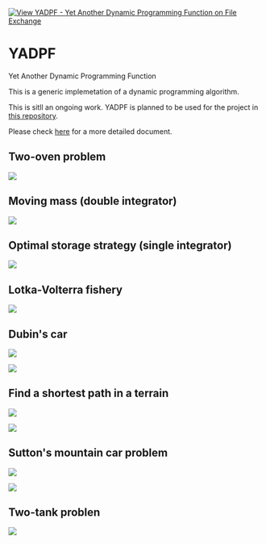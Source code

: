[![View YADPF - Yet Another Dynamic Programming Function on File Exchange](https://www.mathworks.com/matlabcentral/images/matlab-file-exchange.svg)](https://www.mathworks.com/matlabcentral/fileexchange/100149-yadpf-yet-another-dynamic-programming-function)

# YADPF

Yet Another Dynamic Programming Function

This is a generic implemetation of a dynamic programming algorithm. 

This is sitll an ongoing work. YADPF is planned to be used for the project in [this repository](https://github.com/auralius/matlab-dynamic-optimzation-problem-sets).

Please check [here](https://www.mathcha.io/editor/X9JLdiqLS21T1NJNX4h6BGODQSxG7zwUpZG7LM) for a more detailed document.

## Two-oven problem

![](https://github.com/auralius/yadpf/blob/main/docs/two_oven_problem.png)

## Moving mass (double integrator)

![](https://github.com/auralius/yadpf/blob/main/docs/moving_mass.png)

## Optimal storage strategy (single integrator)

![](https://github.com/auralius/yadpf/blob/main/docs/optimal_storage_strategy.png)

## Lotka-Volterra fishery

![](https://github.com/auralius/yadpf/blob/main/docs/fishery.png)


## Dubin's car

![](https://github.com/auralius/yadpf/blob/main/docs/dubins_car_1.png)

![](https://github.com/auralius/yadpf/blob/main/docs/dubins_car_2.png)

## Find a shortest path in a terrain

![](https://github.com/auralius/yadpf/blob/main/docs/terrain_shortest_path_1.png)

![](https://github.com/auralius/yadpf/blob/main/docs/terrain_shortest_path_2.png)

## Sutton's mountain car problem

![](https://github.com/auralius/yadpf/blob/main/docs/mountain_car.png)

![](https://github.com/auralius/yadpf/blob/main/docs/mountain_car.gif)

## Two-tank problen
![](https://github.com/auralius/yadpf/blob/main/docs/two_tank_problem.png)

